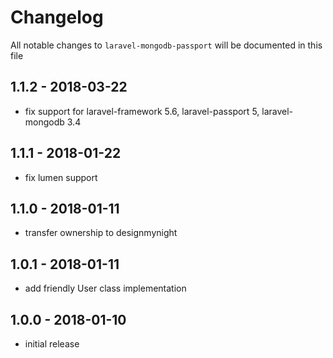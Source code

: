 # Changelog

All notable changes to `laravel-mongodb-passport` will be documented in this file

## 1.1.2 - 2018-03-22
- fix support for laravel-framework 5.6, laravel-passport 5, laravel-mongodb 3.4

## 1.1.1 - 2018-01-22
- fix lumen support

## 1.1.0 - 2018-01-11
- transfer ownership to designmynight

## 1.0.1 - 2018-01-11
- add friendly User class implementation 

## 1.0.0 - 2018-01-10
- initial release
